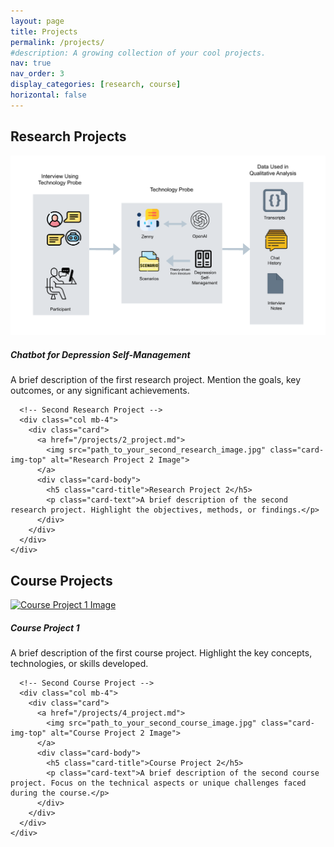 ```yaml
---
layout: page
title: Projects
permalink: /projects/
#description: A growing collection of your cool projects.
nav: true
nav_order: 3
display_categories: [research, course]
horizontal: false
---
```




<!-- pages/projects.md -->
<!-- pages/projects.md -->
<div class="projects">

  <!-- Research Projects Section -->
  <h2 class="category">Research Projects</h2>
  <div class="container">
    <div class="row row-cols-1">
      <!-- First Research Project -->
      <div class="col mb-4">
        <div class="card">
          <a href="/_projects/1_project.md">
            <img src="assets/img/Zenny3.pdf" class="card-img-top" alt="Research Project 1 Image">
          </a>
          <div class="card-body">
            <h5 class="card-title">Chatbot for Depression Self-Management</h5>
            <p class="card-text">A brief description of the first research project. Mention the goals, key outcomes, or any significant achievements.</p>
          </div>
        </div>
      </div>
      
      <!-- Second Research Project -->
      <div class="col mb-4">
        <div class="card">
          <a href="/projects/2_project.md">
            <img src="path_to_your_second_research_image.jpg" class="card-img-top" alt="Research Project 2 Image">
          </a>
          <div class="card-body">
            <h5 class="card-title">Research Project 2</h5>
            <p class="card-text">A brief description of the second research project. Highlight the objectives, methods, or findings.</p>
          </div>
        </div>
      </div>
    </div>
  </div>

  <!-- Course Projects Section -->
  <h2 class="category">Course Projects</h2>
  <div class="container">
    <div class="row row-cols-1">
      <!-- First Course Project -->
      <div class="col mb-4">
        <div class="card">
          <a href="/projects/3_project.md">
            <img src="path_to_your_first_course_image.jpg" class="card-img-top" alt="Course Project 1 Image">
          </a>
          <div class="card-body">
            <h5 class="card-title">Course Project 1</h5>
            <p class="card-text">A brief description of the first course project. Highlight the key concepts, technologies, or skills developed.</p>
          </div>
        </div>
      </div>

      <!-- Second Course Project -->
      <div class="col mb-4">
        <div class="card">
          <a href="/projects/4_project.md">
            <img src="path_to_your_second_course_image.jpg" class="card-img-top" alt="Course Project 2 Image">
          </a>
          <div class="card-body">
            <h5 class="card-title">Course Project 2</h5>
            <p class="card-text">A brief description of the second course project. Focus on the technical aspects or unique challenges faced during the course.</p>
          </div>
        </div>
      </div>
    </div>
  </div>
  
</div>
